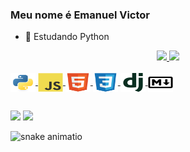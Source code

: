 ### Meu nome é Emanuel Victor 

- 🌱 Estudando Python

<div align="center">
  <a href="https://github.com/emanuelvito">
  <img height="160em" src="https://github-readme-stats.vercel.app/api?username=emanuelvito&show_icons=true&theme=highcontrast&include_all_commits=true&count_private=true"/>
  <img height="160em" src="https://github-readme-stats.vercel.app/api/top-langs/?username=emanuelvito&layout=compact&langs_count=10&theme=highcontrast"/>
</div>
  
  <div style="display: inline_block"><br>
  <img align="center" alt="Vito-Python" height="30" width="40" src="https://github.com/devicons/devicon/blob/master/icons/python/python-original.svg">
  <img align="center" alt="Vito-Js" height="30" width="40" src="https://github.com/devicons/devicon/blob/master/icons/javascript/javascript-original.svg">
  <img align="center" alt="Vito-HTML" height="30" width="40" src="https://github.com/devicons/devicon/blob/master/icons/html5/html5-original.svg">
  <img align="center" alt="Vito-CSS" height="30" width="40" src="https://github.com/devicons/devicon/blob/master/icons/css3/css3-original.svg">
  <img align="center" alt="Vito-Dj" height="30" width="40" src="https://github.com/devicons/devicon/blob/master/icons/django/django-plain.svg">
  <img align="center" alt="Vito-MD" height="30" width="40" src="https://github.com/devicons/devicon/blob/master/icons/markdown/markdown-original.svg">
    
</div>

##  
  
<div>
  <a href="mailto:emanuelvictor950@gmail.com"> <img src="https://img.shields.io/badge/Gmail-D14836?style=for-the-badge&logo=gmail&logoColor=white" target="_blank"></a>
  <a href="https://www.linkedin.com/in/emanuelvictorlink/" target="_blank"><img src="https://img.shields.io/badge/-LinkedIn-%230077B5?style=for-the-badge&logo=linkedin&logoColor=white" target="_blank"></a>
 
![snake animatio]()  
</div>
